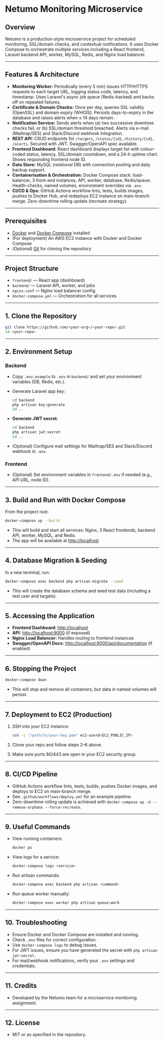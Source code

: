 # Netumo Monitoring Microservice

## Overview

Netumo is a production-style microservice project for scheduled monitoring, SSL/domain checks, and contextual notifications. It uses Docker Compose to orchestrate multiple services including a React frontend, Laravel backend API, worker, MySQL, Redis, and Nginx load balancer.

---

## Features & Architecture

- **Monitoring Worker:** Periodically (every 5 min) issues HTTP/HTTPS requests to each target URL, logging status code, latency, and timestamp. Uses Laravel's async job queue (Redis-backed) and backs off on repeated failures.
- **Certificate & Domain Checks:** Once per day, queries SSL validity (OpenSSL) and domain expiry (WHOIS). Persists days-to-expiry in the database and raises alerts when ≤ 14 days remain.
- **Notification Service:** Sends alerts when (a) two successive downtime checks fail, or (b) SSL/domain threshold breached. Alerts via e-mail (Mailtrap/SES) and Slack/Discord webhook integration.
- **REST API:** CRUD endpoints for `/targets`, `/status/{id}`, `/history/{id}`, `/alerts`. Secured with JWT. Swagger/OpenAPI spec available.
- **Frontend Dashboard:** React dashboard displays target list with colour-coded status, latency, SSL/domain countdown, and a 24-h uptime chart. Shows responding frontend node ID.
- **Data Store:** MySQL (relational DB) with connection pooling and daily backup support.
- **Containerisation & Orchestration:** Docker Compose stack: load-balancer, 3 front-end instances, API, worker, database, Redis/queue. Health-checks, named volumes, environment overrides via `.env`.
- **CI/CD & Ops:** GitHub Actions workflow lints, tests, builds images, pushes to Docker Hub, and redeploys EC2 instance on main-branch merge. Zero-downtime rolling update (recreate strategy).

---

## Prerequisites

- [Docker](https://docs.docker.com/get-docker/) and [Docker Compose](https://docs.docker.com/compose/install/) installed
- (For deployment) An AWS EC2 instance with Docker and Docker Compose
- (Optional) [Git](https://git-scm.com/) for cloning the repository

---

## Project Structure

- `frontend/` — React app (dashboard)
- `backend/` — Laravel API, worker, and jobs
- `nginx.conf` — Nginx load balancer config
- `docker-compose.yml` — Orchestration for all services

---

## 1. Clone the Repository

```sh
git clone https://github.com/<your-org>/<your-repo>.git
cd <your-repo>
```

---

## 2. Environment Setup

### Backend

- Copy `.env.example` to `.env` in `backend/` and set your environment variables (DB, Redis, etc.).
- Generate Laravel app key:

  ```sh
  cd backend
  php artisan key:generate
  cd ..
  ```

- **Generate JWT secret:**

  ```sh
  cd backend
  php artisan jwt:secret
  cd ..
  ```

- (Optional) Configure mail settings for Mailtrap/SES and Slack/Discord webhook in `.env`.

### Frontend

- (Optional) Set environment variables in `frontend/.env` if needed (e.g., API URL, node ID).

---

## 3. Build and Run with Docker Compose

From the project root:

```sh
docker-compose up --build
```

- This will build and start all services: Nginx, 3 React frontends, backend API, worker, MySQL, and Redis.
- The app will be available at [http://localhost](http://localhost)

---

## 4. Database Migration & Seeding

In a new terminal, run:

```sh
docker-compose exec backend php artisan migrate --seed
```

- This will create the database schema and seed test data (including a test user and targets).

---

## 5. Accessing the Application

- **Frontend Dashboard:** [http://localhost](http://localhost)
- **API:** [http://localhost:9000](http://localhost:9000) (if exposed)
- **Nginx Load Balancer:** Handles routing to frontend instances
- **Swagger/OpenAPI Docs:** [http://localhost:9000/api/documentation](http://localhost:9000/api/documentation) (if enabled)

---

## 6. Stopping the Project

```sh
docker-compose down
```

- This will stop and remove all containers, but data in named volumes will persist.

---

## 7. Deployment to EC2 (Production)

1. SSH into your EC2 instance:

   ```sh
   ssh -i "/path/to/your-key.pem" ec2-user@<EC2_PUBLIC_IP>
   ```

2. Clone your repo and follow steps 2–6 above.
3. Make sure ports 80/443 are open in your EC2 security group.

---

## 8. CI/CD Pipeline

- GitHub Actions workflow lints, tests, builds, pushes Docker images, and deploys to EC2 on main-branch merge.
- See `.github/workflows/deploy.yml` for an example pipeline.
- Zero-downtime rolling update is achieved with `docker-compose up -d --remove-orphans --force-recreate`.

---

## 9. Useful Commands

- View running containers:

  ```sh
  docker ps
  ```

- View logs for a service:

  ```sh
  docker-compose logs <service>
  ```

- Run artisan commands:

  ```sh
  docker-compose exec backend php artisan <command>
  ```

- Run queue worker manually:

  ```sh
  docker-compose exec worker php artisan queue:work
  ```

---

## 10. Troubleshooting

- Ensure Docker and Docker Compose are installed and running.
- Check `.env` files for correct configuration.
- Use `docker-compose logs` to debug issues.
- For JWT issues, ensure you have generated the secret with `php artisan jwt:secret`.
- For mail/webhook notifications, verify your `.env` settings and credentials.

---

## 11. Credits

- Developed by the Netumo team for a microservice monitoring assignment.

---

## 12. License

- MIT or as specified in the repository.
